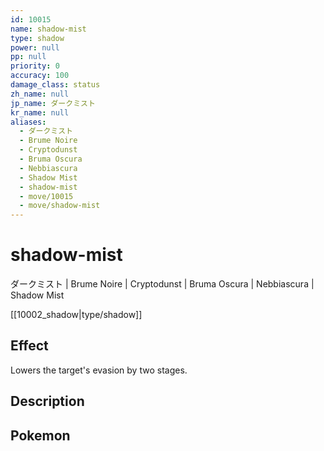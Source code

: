 ```yaml
---
id: 10015
name: shadow-mist
type: shadow
power: null
pp: null
priority: 0
accuracy: 100
damage_class: status
zh_name: null
jp_name: ダークミスト
kr_name: null
aliases:
  - ダークミスト
  - Brume Noire
  - Cryptodunst
  - Bruma Oscura
  - Nebbiascura
  - Shadow Mist
  - shadow-mist
  - move/10015
  - move/shadow-mist
---
```

# shadow-mist
    
ダークミスト | Brume Noire | Cryptodunst | Bruma Oscura | Nebbiascura | Shadow Mist

[[10002_shadow|type/shadow]]

## Effect

Lowers the target's evasion by two stages.

## Description



## Pokemon



